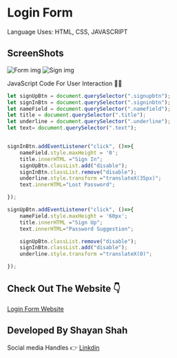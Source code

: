 # Login Form
Language Uses: HTML, CSS, JAVASCRIPT
## ScreenShots
![Form img](https://github.com/shayanshahDeveloper/Project-Login-Form/assets/161978365/ae256bf9-400c-494a-8411-6ddbdb50fd00)
![Sign img](https://github.com/shayanshahDeveloper/Project-Login-Form/assets/161978365/e2d2f99b-60f2-471e-9933-fec01649ab63)


JavaScript Code For User Interaction 👨‍💻
```javascript
let signUpBtn = document.querySelector(".signupbtn");
let signInBtn = document.querySelector(".signinbtn");
let nameField = document.querySelector(".namefield");
let title = document.querySelector(".title");
let underline = document.querySelector(".underline");
let text= document.querySelector(".text");


signInBtn.addEventListener("click", ()=>{
    nameField.style.maxHeight = '0';
    title.innerHTML ="Sign In";
    signUpBtn.classList.add("disable");
    signInBtn.classList.remove("disable");
    underline.style.transform ="translateX(35px)";
    text.innerHTML="Lost Password";

});

signUpBtn.addEventListener("click", ()=>{
    nameField.style.maxHeight = '60px';
    title.innerHTML ="Sign Up";
    text.innerHTML="Password Suggestion";

    signUpBtn.classList.remove("disable");
    signInBtn.classList.add("disable");
    underline.style.transform ="translateX(0)";

});
```
## Check Out The Website 👇

[Login Form Website](https://shayanshahdeveloper.github.io/Project-Login-Form/)

## Developed By Shayan Shah
Social media Handles 👉
[Linkdin](https://www.linkedin.com/in/shayan-shah-b31439296/)


